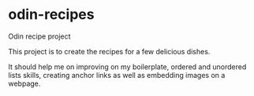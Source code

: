 # odin-recipes
Odin recipe project

This project is to create the recipes for a few delicious dishes.

It should help me on improving on my boilerplate, ordered and unordered lists skills, creating anchor links as well
as embedding images on a webpage.